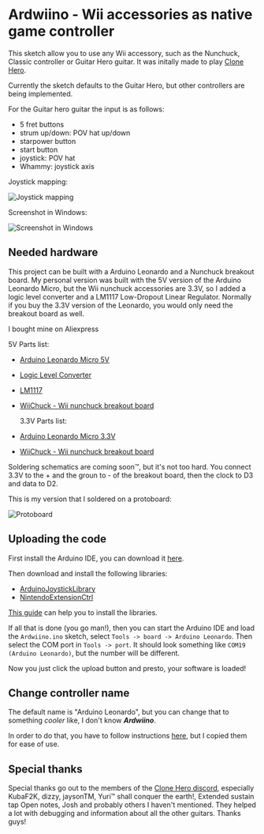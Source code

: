 # Ardwiino - Wii accessories as native game controller

This sketch allow you to use any Wii accessory, such as the Nunchuck, Classic controller or Guitar Hero guitar. It was initally made to play [Clone Hero](https://www.reddit.com/r/CloneHero/).

Currently the sketch defaults to the Guitar Hero, but other controllers are being implemented.

For the Guitar hero guitar the input is as follows:

- 5 fret buttons
- strum up/down: POV hat up/down
- starpower button
- start button
- joystick: POV hat
- Whammy: joystick axis

Joystick mapping:

![Joystick mapping](https://raw.githubusercontent.com/whitebird/Ardwiino/master/images/joystick_mapping.png)

Screenshot in Windows:

![Screenshot in Windows](https://raw.githubusercontent.com/whitebird/Ardwiino/master/images/window.png)

## Needed hardware

This project can be built with a Arduino Leonardo and a Nunchuck breakout board. My personal version was built with the 5V version of the Arduino Leonardo Micro, but the Wii nunchuck accessories are 3.3V, so I added a logic level converter and a LM1117 Low-Dropout Linear Regulator. Normally if you buy the 3.3V version of the Leonardo, you would only need the breakout board as well.

I bought mine on Aliexpress

5V Parts list:

- [Arduino Leonardo Micro 5V](https://www.aliexpress.com/w/wholesale-leonardo-5V.html?spm=2114.search0104.0.0.50ce517fCP5UiI&initiative_id=SB_20180714112849&site=glo&groupsort=1&SortType=total_tranpro_desc&g=y&SearchText=leonardo+5V)
- [Logic Level Converter](https://www.aliexpress.com/w/wholesale-logic-level-converter.html?spm=2114.search0104.0.0.4b4e10a8RYASV9&initiative_id=AS_20180714112900&site=glo&SortType=total_tranpro_desc&g=y&SearchText=logic+level+converter&CatId=400103)
- [LM1117](https://www.aliexpress.com/w/wholesale-LM1117-DIP.html?spm=2114.search0104.0.0.3d276b19y5GckD&initiative_id=SB_20180714113013&site=glo&groupsort=1&SortType=total_tranpro_desc&g=y&SearchText=LM1117+DIP)
- [WiiChuck - Wii nunchuck breakout board](https://www.aliexpress.com/w/wholesale-wiichuck.html?spm=2114.search0104.0.0.1c681659ojTNn4&initiative_id=AS_20180714113201&site=glo&SortType=total_tranpro_desc&g=y&SearchText=wiichuck&CatId=400103)


  3.3V Parts list:

- [Arduino Leonardo Micro 3.3V](https://www.aliexpress.com/w/wholesale-leonardo-3.3v.html?spm=2114.search0104.0.0.6d557b37GoixQ1&initiative_id=AS_20180714113208&site=glo&groupsort=1&SortType=total_tranpro_desc&g=y&SearchText=leonardo+3.3v)
- [WiiChuck - Wii nunchuck breakout board](https://www.aliexpress.com/w/wholesale-wiichuck.html?spm=2114.search0104.0.0.1c681659ojTNn4&initiative_id=AS_20180714113201&site=glo&SortType=total_tranpro_desc&g=y&SearchText=wiichuck&CatId=400103)

Soldering schematics are coming soon™, but it's not too hard. You connect 3.3V to the + and the groun to - of the breakout board, then the clock to D3 and data to D2.


This is my version that I soldered on a protoboard:

![Protoboard](https://raw.githubusercontent.com/whitebird/Ardwiino/master/images/prototype.jpg)

## Uploading the code

First install the Arduino IDE, you can download it [here](https://www.arduino.cc/en/Main/Software).

Then download and install the following libraries:

- [ArduinoJoystickLibrary
  ](https://github.com/MHeironimus/ArduinoJoystickLibrary)
- [NintendoExtensionCtrl
  ](https://github.com/dmadison/NintendoExtensionCtrl)

[This guide](https://www.arduino.cc/en/guide/libraries) can help you to install the libraries.

If all that is done (you go man!), then you can start the Arduino IDE and load the `Ardwiino.ino` sketch, select `Tools -> board -> Arduino Leonardo`. Then select the COM port in `Tools -> port`. It should look something like `COM19 (Arduino Leonardo)`, but the number will be different.

Now you just click the upload button and presto, your software is loaded!

## Change controller name

The default name is "Arduino Leonardo", but you can change that to something _cooler_ like, I don't know _**Ardwiino**_.

In order to do that, you have to follow instructions [here](https://github.com/MHeironimus/ArduinoJoystickLibrary/issues/14#issuecomment-263529830), but I copied them for ease of use.

## Special thanks

Special thanks go out to the members of the [Clone Hero discord](https://discordapp.com/invite/zd6JEn2), especially KubaF2K, dizzy, jaysonTM, Yuri™ shall conquer the earth!, Extended sustain tap Open notes, Josh and probably others I haven't mentioned. They helped a lot with debugging and information about all the other guitars. Thanks guys!
